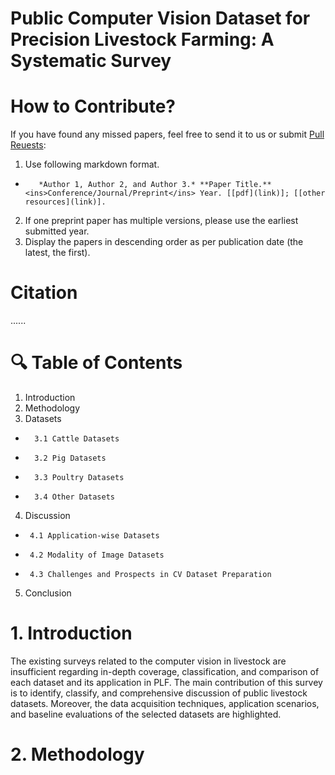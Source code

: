 # Public Computer Vision Dataset for Precision Livestock Farming: A Systematic Survey
# How to Contribute?
If you have found any missed papers, feel free to send it to us or submit [Pull Reuests](https://github.com/Anil-Bhujel/Public-Computer-Vision-Dataset-A-Systematic-Survey/branches):

1. Use following markdown format.
+
         *Author 1, Author 2, and Author 3.* **Paper Title.**  <ins>Conference/Journal/Preprint</ins> Year. [[pdf](link)]; [[other resources](link)].
2. If one preprint paper has multiple versions, please use the earliest submitted year.
3. Display the papers in descending order as per publication date (the latest, the first).

# Citation
......


# 🔍 Table of Contents
1. Introduction
2. Methodology
3. Datasets
-       3.1 Cattle Datasets
-       3.2 Pig Datasets
-       3.3 Poultry Datasets
-       3.4 Other Datasets
4. Discussion
-      4.1 Application-wise Datasets
-      4.2 Modality of Image Datasets
-      4.3 Challenges and Prospects in CV Dataset Preparation
5. Conclusion

# 1. Introduction
The existing surveys related to the computer vision in livestock are insufficient regarding in-depth coverage, classification, and comparison of each dataset and its application in PLF. The main contribution of this survey is to identify, classify, and comprehensive discussion of public livestock datasets. Moreover, the data acquisition techniques, application scenarios, and baseline evaluations of the selected datasets are highlighted.
# 2. Methodology
